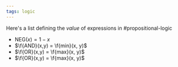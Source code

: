 ```yaml
---
tags: logic
---
```

Here's a list defining the *value* of expressions in #propositional-logic 
- $\textrm{NEG}(x) = 1 - x$
- $\f{AND}(x,y) = \f{min}(x, y)$   
- $\f{OR}(x,y) = \f{max}(x, y)$   
- $\f{OR}(x,y) = \f{max}(x, y)$   
